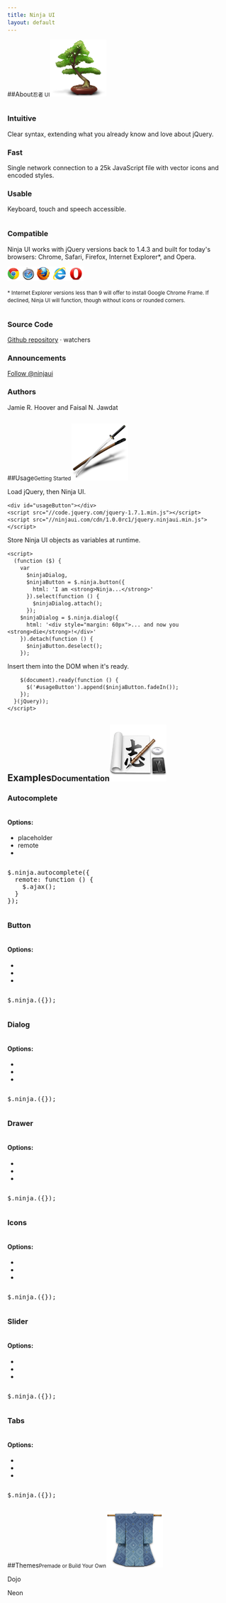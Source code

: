 ```yaml
---
title: Ninja UI
layout: default
---
```


##About<small>忍者 UI</small><img alt="bonsai" class="sectionImage" src="/img/about.png">

<div class="row">
  <div class="one-third column">
    <h3>Intuitive</h3>
    <p>Clear syntax, extending what you already know and love about jQuery.</p>
    <h3>Fast</h3>
    <p>Single network connection to a 25k JavaScript file with vector icons and encoded styles.</p>
    <h3>Usable</h3>
    <p>Keyboard, touch and speech accessible.</p>
  </div>
  <div class="one-third column">
    <h3>Compatible</h3>
    <p>Ninja UI works with jQuery versions back to 1.4.3 and built for today's browsers: Chrome, Safari, Firefox, Internet Explorer*, and Opera.</p>
    <img src="/img/browsers.png" alt="Chrome, Safari, Firefox, Internet Explorer, and Opera">
    <p><small>* Internet Explorer versions less than 9 will offer to install Google Chrome Frame. If declined, Ninja UI will function, though without icons or rounded corners.</small></p>
  </div>
  <div class="one-third column">
    <h3>Source Code</h3>
    <p>
      <a href="https://github.com/ninja/ui/">Github repository</a>
      <span id="githubWatchers">· <span id="githubWatchersCount"></span> watchers</span>
    </p>
    <h3>Announcements</h3>
    <p>
      <a href="http://twitter.com/ninjaui" class="twitter-follow-button">Follow @ninjaui</a>
    </p>
    <h3>Authors</h3>
    <p>Jamie R. Hoover and Faisal N. Jawdat</p>
  </div>
</div>

##Usage<small>Getting Started</small><img alt="bonsai" class="sectionImage" src="/img/usage.png"/>

Load jQuery, then  Ninja UI.

    <div id="usageButton"></div>
    <script src="//code.jquery.com/jquery-1.7.1.min.js"></script>
    <script src="//ninjaui.com/cdn/1.0.0rc1/jquery.ninjaui.min.js"></script>

Store Ninja UI objects as variables at runtime.

    <script>
      (function ($) {
        var
          $ninjaDialog,
          $ninjaButton = $.ninja.button({
            html: 'I am <strong>Ninja...</strong>'
          }).select(function () {
            $ninjaDialog.attach();
          });
        $ninjaDialog = $.ninja.dialog({
          html: '<div style="margin: 60px">... and now you <strong>die</strong>!</div>'
        }).detach(function () {
          $ninjaButton.deselect();
        });

Insert them into the DOM when it's ready.

        $(document).ready(function () {
          $('#usageButton').append($ninjaButton.fadeIn());
        });
      }(jQuery));
    </script>

<div id="examples">

<h2>Examples<small>Documentation</small><img alt="kakejiku" class="sectionImage" src="/img/examples.png"/></h2>

<h3 id="autocomplete">Autocomplete</h3>

<div class="row">
  <div class="one-third column">
    <h4>Options:</h4>
    <ul>
      <li>placeholder</li>
      <li>remote</li>
      <li></li>
    </ul>
  </div>
  <div class="two-thirds column">
<pre>
$.ninja.autocomplete({
  remote: function () {
    $.ajax();
  }
});
</pre>
</div>
</div>

<h3 id="button">Button<small> </small></h3>

<div class="row">
<div class="one-third column">
  <h4>Options:</h4>
  <ul>
    <li></li>
    <li></li>
    <li></li>
  </ul>
</div>
<div class="two-thirds column">
<pre>
$.ninja.({});
</pre>
</div>
</div>

<h3 id="dialog">Dialog<small> </small></h3>

<div class="row">
<div class="one-third column">
  <h4>Options:</h4>
  <ul>
    <li></li>
    <li></li>
    <li></li>
  </ul>
</div>
<div class="two-thirds column">
<pre>
$.ninja.({});
</pre>
</div>
</div>

<h3 id="drawer">Drawer<small> </small></h3>

<div class="row">
<div class="one-third column">
  <h4>Options:</h4>
  <ul>
    <li></li>
    <li></li>
    <li></li>
  </ul>
</div>
<div class="two-thirds column">
<pre>
$.ninja.({});
</pre>
</div>
</div>

<h3 id="icons">Icons<small> </small></h3>

<div class="row">
<div class="one-third column">
  <h4>Options:</h4>
  <ul>
    <li></li>
    <li></li>
    <li></li>
  </ul>
</div>
<div class="two-thirds column">
<pre>
$.ninja.({});
</pre>
</div>
</div>

<h3 id="slider">Slider<small> </small></h3>

<div class="row">
<div class="one-third column">
  <h4>Options:</h4>
  <ul>
    <li></li>
    <li></li>
    <li></li>
  </ul>
</div>
<div class="two-thirds column">
<pre>
$.ninja.({});
</pre>
</div>
</div>

<h3 id="tabs">Tabs<small> </small></h3>

<div class="row">
<div class="one-third column">
  <h4>Options:</h4>
  <ul>
    <li></li>
    <li></li>
    <li></li>
  </ul>
</div>
<div class="two-thirds column">
<pre>
$.ninja.({});
</pre>
</div>
</div>
</div>

##Themes<small>Premade or Build Your Own</small><img alt="kimono" class="sectionImage" src="/img/themes.png"/>

Dojo

<div class="ninja-themes-dojo"> </div>

Neon


